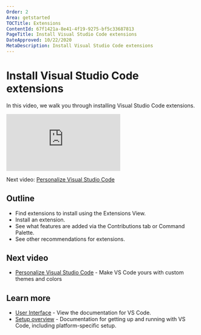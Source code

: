 ```yaml
---
Order: 2
Area: getstarted
TOCTitle: Extensions
ContentId: 67f1421a-8e41-4f19-9275-bf5c33687813
PageTitle: Install Visual Studio Code extensions
DateApproved: 10/22/2020
MetaDescription: Install Visual Studio Code extensions
---
```


# Install Visual Studio Code extensions

In this video, we walk you through installing Visual Studio Code extensions.

<iframe src="https://www.youtube-nocookie.com/embed/SKcZ3cwX8lA" frameborder="0" frameborder="0" allow="accelerometer; autoplay; encrypted-media; gyroscope; picture-in-picture" allowfullscreen title="Unlock the power of VS Code's extensions"></iframe>

Next video: [Personalize Visual Studio Code](/learn/get-started/personalize.md)

## Outline

-   Find extensions to install using the Extensions View.
-   Install an extension.
-   See what features are added via the Contributions tab or Command Palette.
-   See other recommendations for extensions.

## Next video

-   [Personalize Visual Studio Code](/learn/get-started/personalize.md) - Make
    VS Code yours with custom themes and colors

## Learn more

-   [User Interface](/docs/getstarted/userinterface.md) - View the documentation
    for VS Code.
-   [Setup overview](/docs/setup/setup-overview.md) - Documentation for getting
    up and running with VS Code, including platform-specific setup.
